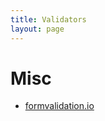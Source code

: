 ```yaml
---
title: Validators
layout: page
---
```


# Misc

* [formvalidation.io](http://formvalidation.io/validators/)
